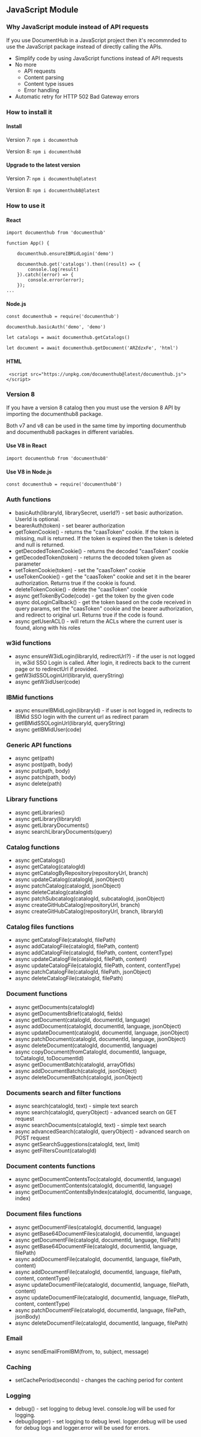 ## JavaScript Module


### Why JavaScript module instead of API requests

If you use DocumentHub in a JavaScript project then it's recommnded to use the JavaScript package instead of directly calling the APIs.

- Simplify code by using JavaScript functions instead of API requests
- No more
  - API requests
  - Content parsing
  - Content type issues
  - Error handling
- Automatic retry for HTTP 502 Bad Gateway errors


### How to install it

#### Install

Version 7: ```npm i documenthub```

Version 8: ```npm i documenthub8```

#### Upgrade to the latest version

Version 7: ```npm i documenthub@latest```

Version 8: ```npm i documenthub8@latest```


### How to use it


#### React

```
import documenthub from 'documenthub'

function App() {
	
	documenthub.ensureIBMidLogin('demo')
	
	documenthub.get('catalogs').then((result) => {
		console.log(result)
	}).catch((error) => {
		console.error(error);
	});
...
```


#### Node.js

```
const documenthub = require('documenthub')

documenthub.basicAuth('demo', 'demo')

let catalogs = await documenthub.getCatalogs()

let document = await documenthub.getDocument('ARZdzxFe', 'html')
```


#### HTML

```
 <script src="https://unpkg.com/documenthub@latest/documenthub.js"></script> 
```


### Version 8

If you have a version 8 catalog then you must use the version 8 API by importing the documenthub8 package.

Both v7 and v8 can be used in the same time by importing documenthub and documenthub8 packages in different variables.

#### Use V8 in React

```
import documenthub from 'documenthub8'
```

#### Use V8 in Node.js

```
const documenthub = require('documenthub8')
```


### Auth functions

- basicAuth(libraryId, librarySecret, userId?) - set basic authorization. UserId is optional.
- bearerAuth(token) - set bearer authorization
- getTokenCookie() - returns the "caasToken" cookie. If the token is missing, null is returned. If the token is expired then the token is deleted and null is returned.
- getDecodedTokenCookie() - returns the decoded "caasToken" cookie
- getDecodedToken(token) - returns the decoded token given as parameter
- setTokenCookie(token) - set the "caasToken" cookie
- useTokenCookie() - get the "caasToken" cookie and set it in the bearer authorization. Returns true if the cookie is found.
- deleteTokenCookie() - delete the "caasToken" cookie
- async getTokenByCode(code) - get the token by the given code
- async doLoginCallback() - get the token based on the code received in query params, set the "caasToken" cookie and the bearer authorization, and redirect to original url. Returns true if the code is found.
- async getUserACL() - will return the ACLs where the current user is found, along with his roles


### w3id functions

- async ensureW3idLogin(libraryId, redirectUrl?) - if the user is not logged in, w3id SSO Login is called. After login, it redirects back to the current page or to redirectUrl if provided.
- getW3idSSOLoginUrl(libraryId, queryString)
- async getW3idUser(code)


### IBMid functions

- async ensureIBMidLogin(libraryId) - if user is not logged in, redirects to IBMid SSO login with the current url as redirect param
- getIBMidSSOLoginUrl(libraryId, queryString)
- async getIBMidUser(code)


### Generic API functions

- async get(path)
- async post(path, body)
- async put(path, body)
- async patch(path, body)
- async delete(path)


### Library functions

- async getLibraries()
- async getLibrary(libraryId)
- async getLibraryDocuments()
- async searchLibraryDocuments(query)


### Catalog functions

- async getCatalogs()
- async getCatalog(catalogId)
- async getCatalogByRepository(repositoryUrl, branch)
- async updateCatalog(catalogId, jsonObject)
- async patchCatalog(catalogId, jsonObject)
- async deleteCatalog(catalogId)
- async patchSubcatalog(catalogId, subcatalogId, jsonObject)
- async createGitHubCatalog(repositoryUrl, branch)
- async createGitHubCatalog(repositoryUrl, branch, libraryId)


### Catalog files functions

- async getCatalogFile(catalogId, filePath)
- async addCatalogFile(catalogId, filePath, content)
- async addCatalogFile(catalogId, filePath, content, contentType)
- async updateCatalogFile(catalogId, filePath, content)
- async updateCatalogFile(catalogId, filePath, content, contentType)
- async patchCatalogFile(catalogId, filePath, jsonObject)
- async deleteCatalogFile(catalogId, filePath)


### Document functions

- async getDocuments(catalogId)
- async getDocumentsBrief(catalogId, fields)
- async getDocument(catalogId, documentId, language)
- async addDocument(catalogId, documentId, language, jsonObject)
- async updateDocument(catalogId, documentId, language, jsonObject)
- async patchDocument(catalogId, documentId, language, jsonObject)
- async deleteDocument(catalogId, documentId, language)
- async copyDocument(fromCatalogId, documentId, language, toCatalogId, toDocumentId)
- async getDocumentBatch(catalogId, arrayOfIds)
- async addDocumentBatch(catalogId, jsonObject)
- async deleteDocumentBatch(catalogId, jsonObject)


### Documents search and filter functions

- async search(catalogId, text) - simple text search
- async search(catalogId, queryObject) - advanced search on GET request
- async searchDocuments(catalogId, text) - simple text search
- async advancedSearch(catalogId, queryObject) - advanced search on POST request
- async getSearchSuggestions(catalogId, text, limit)
- async getFiltersCount(catalogId)


### Document contents functions

- async getDocumentContentsToc(catalogId, documentId, language)
- async getDocumentContents(catalogId, documentId, language)
- async getDocumentContentsByIndex(catalogId, documentId, language, index)


### Document files functions

- async getDocumentFiles(catalogId, documentId, language)
- async getBase64DocumentFiles(catalogId, documentId, language)
- async getDocumentFile(catalogId, documentId, language, filePath)
- async getBase64DocumentFile(catalogId, documentId, language, filePath)
- async addDocumentFile(catalogId, documentId, language, filePath, content)
- async addDocumentFile(catalogId, documentId, language, filePath, content, contentType)
- async updateDocumentFile(catalogId, documentId, language, filePath, content)
- async updateDocumentFile(catalogId, documentId, language, filePath, content, contentType)
- async patchDocumentFile(catalogId, documentId, language, filePath, jsonBody)
- async deleteDocumentFile(catalogId, documentId, language, filePath)


### Email

- async sendEmailFromIBM(from, to, subject, message)


### Caching

- setCachePeriod(seconds) - changes the caching period for content


### Logging

- debug() - set logging to debug level. console.log will be used for logging.
- debug(logger) - set logging to debug level. logger.debug will be used for debug logs and logger.error will be used for errors.


